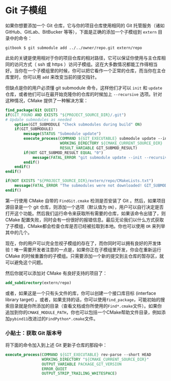 # Git 子模组

如果你想要添加一个 Git 仓库，它与你的项目仓库使用相同的 Git 托管服务（诸如 GitHub、GitLab、BitBucker 等等），下面是正确的添加一个子模组到 `extern` 目录中的命令：

```term
gitbook $ git submodule add ../../owner/repo.git extern/repo
```

此处的关键是使用相对于你的项目仓库的相对路径，它可以保证你使用与主仓库相同的访问方式（ ssh 或 https ）访问子模组。这在大多数情况都能工作得相当好。当你在一个子模组里的时候，你可以把它看作一个正常的仓库，而当你在主仓库里时，你可以用 `add` 来改变当前的提交指针。

但缺点是你的用户必须懂 git submodule 命令，这样他们才可以 `init` 和 `update` 仓库，或者他们可以在最开始克隆你的仓库的时候加上 `--recursive` 选项。针对这种情况，CMake 提供了一种解决方案：

```cmake
find_package(Git QUIET)
if(GIT_FOUND AND EXISTS "${PROJECT_SOURCE_DIR}/.git")
# Update submodules as needed
    option(GIT_SUBMODULE "Check submodules during build" ON)
    if(GIT_SUBMODULE)
        message(STATUS "Submodule update")
        execute_process(COMMAND ${GIT_EXECUTABLE} submodule update --init --recursive
                        WORKING_DIRECTORY ${CMAKE_CURRENT_SOURCE_DIR}
                        RESULT_VARIABLE GIT_SUBMOD_RESULT)
        if(NOT GIT_SUBMOD_RESULT EQUAL "0")
            message(FATAL_ERROR "git submodule update --init --recursive failed with ${GIT_SUBMOD_RESULT}, please checkout submodules")
        endif()
    endif()
endif()

if(NOT EXISTS "${PROJECT_SOURCE_DIR}/extern/repo/CMakeLists.txt")
    message(FATAL_ERROR "The submodules were not downloaded! GIT_SUBMODULE was turned off or failed. Please update submodules and try again.")
endif()
```

第一行使用 CMake 自带的 `FindGit.cmake` 检测是否安装了 Git 。然后，如果项目源目录是一个 git 仓库，则添加一个选项（默认值为 `ON`），用户可以自行决定是否打开这个功能。然后我们运行命令来获取所有需要的仓库，如果该命令出错了，则 CMake 配置失败，同时会有一份很好的报错信息。最后无论我们以什么方式获取了子模组，CMake都会检查仓库是否已经被拉取到本地。你也可以使用 `OR` 来列举其中的几个。

现在，你的用户可以完全忽视子模组的存在了，而你同时可以拥有良好的开发体验！唯一需要开发者注意的一点是，如果你正在子模组里开发，你会在重新运行 CMake 的时候重置你的子模组。只需要添加一个新的提交到主仓库的暂存区，就可以避免这个问题。

然后你就可以添加对 CMake 有良好支持的项目了：

```cmake
add_subdirectory(extern/repo)
```

或者，如果这是一个只有头文件的库，你可以创建一个接口库目标 (interface library target) 。或者，如果支持的话，你可以使用`find_package`，可能初始的搜索目录就是你所添加的目录（查看文档或你所使用的`Find*.cmake`文件）。如果你追加到你的`CMAKE_MODULE_PATH`，你也可以包括一个CMake帮助文件目录，例如添加`pybind11`改进过的`FindPython*.cmake`文件。


### 小贴士：获取 Git 版本号

将下面的命令加入到上述 Git 更新子仓库的那段中：

```cmake
execute_process(COMMAND ${GIT_EXECUTABLE} rev-parse --short HEAD
                WORKING_DIRECTORY "${CMAKE_CURRENT_SOURCE_DIR}"
                OUTPUT_VARIABLE PACKAGE_GIT_VERSION
                ERROR_QUIET
                OUTPUT_STRIP_TRAILING_WHITESPACE)
```
